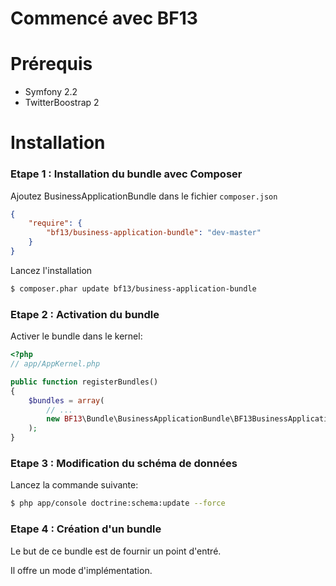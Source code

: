 Commencé avec BF13
==================

# Prérequis

* Symfony 2.2
* TwitterBoostrap 2

# Installation

### Etape 1 : Installation du bundle avec Composer

Ajoutez BusinessApplicationBundle dans le fichier `composer.json`
```json
{
    "require": {
        "bf13/business-application-bundle": "dev-master"
    }
}
```

Lancez l'installation
```sh
$ composer.phar update bf13/business-application-bundle
```

### Etape 2 : Activation du bundle

Activer le bundle dans le kernel:
``` php
<?php
// app/AppKernel.php

public function registerBundles()
{
    $bundles = array(
        // ...
        new BF13\Bundle\BusinessApplicationBundle\BF13BusinessApplicationBundle(),
    );
}
```

### Etape 3 : Modification du schéma de données

Lancez la commande suivante:
```sh
$ php app/console doctrine:schema:update --force
```

### Etape 4 : Création d'un bundle

Le but de ce bundle est de fournir un point d'entré.

Il offre un mode d'implémentation.




